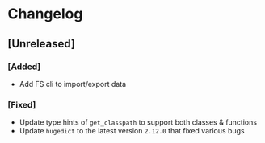# Changelog

## [Unreleased]

### [Added]

- Add FS cli to import/export data

### [Fixed]

- Update type hints of `get_classpath` to support both classes & functions
- Update `hugedict` to the latest version `2.12.0` that fixed various bugs
